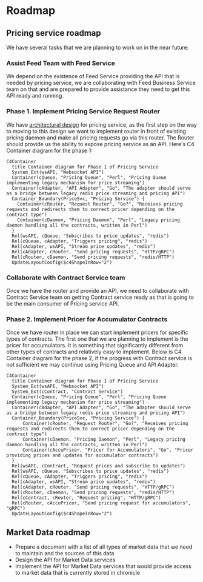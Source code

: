# Roadmap

## Pricing service roadmap

We have several tasks that we are planning to work on in the near future:

### Assist Feed Team with Feed Service

We depend on the existence of Feed Service providing the API that is needed
by pricing service, we are collaborating with Feed Business Service team on
that and are prepared to provide assistance they need to get this API ready
and running.

### Phase 1. Implement Pricing Service Request Router

We have [architectural design](../api/index.md) for pricing service, as the
first step on the way to moving to this design we want to implement router in
front of existing pricing daemon and make all pricing requests go via this
router. The Router should provide us the ability to expose pricing service as
an API. Here's C4 Container diagram for the phase 1:

```mermaid
C4Container
  title Container diagram for Phase 1 of Pricing Service
  System_Ext(wsAPI, "Websocket API")
  Container(cQueue, "Pricing Queue", "Perl", "Pricing Queue implementing legacy mechanism for price streaming")
  Container(cAdapter, "API Adapter", "Go", "The adapter should serve as a bridge between legacy redis price streaming and pricing API")
  Container_Boundary(PriceSvc, "Pricing Service") {
    Container(cRouter, "Request Router", "Go?", "Receives pricing requests and redirects them to correct pricer depending on the contract type")
    Container(cDaemon, "Pricing Daemon", "Perl", "Legacy pricing daemon handling all the contracts, written in Perl")
  }
  Rel(wsAPI, cQueue, "Subscribes to price updates", "redis")
  Rel(cQueue, cAdapter, "Triggers pricing", "redis")
  Rel(cAdapter, wsAPI, "Stream price updates", "redis")
  Rel(cAdapter, cRouter, "Send pricing requests", "HTTP/gRPC")
  Rel(cRouter, cDaemon, "Send pricing requests", "redis/HTTP")
  UpdateLayoutConfig($c4ShapeInRow="2")
```

### Collaborate with Contract Service team

Once we have the router and provide an API, we need to collaborate with
Contract Service team on getting Contract service ready as that is going to be
the main consumer of Pricing service API.

### Phase 2. Implement Pricer for Accumulator Contracts

Once we have router in place we can start implement pricers for specific types
of contracts. The first one that we are planning to implement is the pricer for
accumulators. It is something that significantly different from other types of
contracts and relatively easy to implement. Below is C4 Container diagram for
the phase 2, if the progress with Contract service is not sufficient we may
continue using Pricing Queue and API Adapter.

```mermaid
C4Container
  title Container diagram for Phase 1 of Pricing Service
  System_Ext(wsAPI, "Websocket API")
  System_Ext(cContract, "Contract Service")
  Container(cQueue, "Pricing Queue", "Perl", "Pricing Queue implementing legacy mechanism for price streaming")
  Container(cAdapter, "API Adapter", "Go", "The adapter should serve as a bridge between legacy redis price streaming and pricing API")
  Container_Boundary(PriceSvc, "Pricing Service") {
      Container(cRouter, "Request Router", "Go?", "Receives pricing requests and redirects them to correct pricer depending on the contract type")
      Container(cDaemon, "Pricing Daemon", "Perl", "Legacy pricing daemon handling all the contracts, written in Perl")
      Container(cAccuPricer, "Pricer for Accumulators", "Go", "Pricer providing prices and updates for accumulator contracts")
  }
  Rel(wsAPI, cContract, "Request prices and subscribe to updates")
  Rel(wsAPI, cQueue, "Subscribes to price updates", "redis")
  Rel(cQueue, cAdapter, "Triggers pricing", "redis")
  Rel(cAdapter, wsAPI, "Stream price updates", "redis")
  Rel(cAdapter, cRouter, "Send pricing requests", "HTTP/gRPC")
  Rel(cRouter, cDaemon, "Send pricing requests", "redis/HTTP")
  Rel(cContract, cRouter, "Request pricing", "HTTP/gRPC")
  Rel(cRouter, cAccuPricer, "Send pricing request for accumulators", "gRPC")
  UpdateLayoutConfig($c4ShapeInRow="2")
```

## Market Data roadmap

- Prepare a document with a list of all types of market data that we need to
  maintain and the sources of this data
- Design the API for Market Data services
- Implement the API for Market Data services that would provide access to
  market data that is currently stored in chronicle
